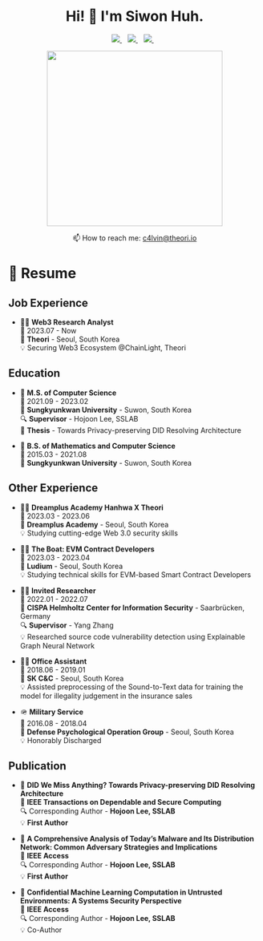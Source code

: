 <h1 align='center'>
  Hi! 👋 I'm Siwon Huh.
</h1>

<p align='center'>
  
  <a href="https://scholar.google.com/citations?user=72ZSxJAAAAAJ&hl=en">
    <img src="https://img.shields.io/badge/google scholar-%23E0005F.svg?&style=for-the-badge&logo=google&logoColor=white" />        
  </a>&nbsp;&nbsp;
  <a href="https://www.linkedin.com/in/siwon-huh-92336625a/">
    <img src="https://img.shields.io/badge/linkedin-%230077B5.svg?&style=for-the-badge&logo=linkedin&logoColor=white" />
  </a>&nbsp;&nbsp;
  <a href="https://siwonheo-sslab.tistory.com/">
    <img src="https://img.shields.io/badge/tistory-%23000000.svg?&style=for-the-badge&logo=tistory&logoColor=white" />
  </a>&nbsp;&nbsp;
  
</p>

<p align='center'>
  <a href="#"><img src="https://github-readme-stats.vercel.app/api?username=SiWon-Heo&show_icons=true&count_private=true&theme=dark" width="350"></a>
</p>

<p align='center'>
  📫 How to reach me: <a href='mailto:c4lvin@theori.io'>c4lvin@theori.io</a>
</p>

# 📃 Resume

## Job Experience
-   👨‍💻 **Web3 Research Analyst**\
    📆 2023.07 - Now\
    📍 **Theori** - Seoul, South Korea\
    💡 Securing Web3 Ecosystem @ChainLight, Theori

## Education

-   📖 **M.S. of Computer Science**\
    📆 2021.09 - 2023.02\
    📍 **Sungkyunkwan University** - Suwon, South Korea\
    🔍 **Supervisor** - Hojoon Lee, SSLAB\
    📜 **Thesis** - Towards Privacy-preserving DID Resolving Architecture

-   📖 **B.S. of Mathematics and Computer Science**\
    📆 2015.03 - 2021.08\
    📍 **Sungkyunkwan University** - Suwon, South Korea

## Other Experience

-   👨‍💻 **Dreamplus Academy Hanhwa X Theori**\
    📆 2023.03 - 2023.06\
    📍 **Dreamplus Academy** - Seoul, South Korea\
    💡 Studying cutting-edge Web 3.0 security skills
    
-   👨‍💻 **The Boat: EVM Contract Developers**\
    📆 2023.03 - 2023.04\
    📍 **Ludium** - Seoul, South Korea\
    💡 Studying technical skills for EVM-based Smart Contract Developers

-   👨‍💻 **Invited Researcher**\
    📆 2022.01 - 2022.07\
    📍 **CISPA Helmholtz Center for Information Security** - Saarbrücken, Germany\
    🔍 **Supervisor** - Yang Zhang\
    💡 Researched source code vulnerability detection using Explainable Graph Neural Network
    
-   👨‍💻 **Office Assistant**\
    📆 2018.06 - 2019.01\
    📍 **SK C&C** - Seoul, South Korea\
    💡 Assisted preprocessing of the Sound-to-Text data for training the model for illegality judgement in the insurance sales
    
-   🪖 **Military Service**\
    📆 2016.08 - 2018.04\
    📍 **Defense Psychological Operation Group** - Seoul, South Korea\
    💡 Honorably Discharged

## Publication

-   📖 **DID We Miss Anything? Towards Privacy-preserving DID Resolving Architecture**\
    📍 **IEEE Transactions on Dependable and Secure Computing**\
    🔍 Corresponding Author - **Hojoon Lee, SSLAB**\
    💡 **First Author**
    
-   📖 **A Comprehensive Analysis of Today’s Malware and Its Distribution Network: Common Adversary Strategies and Implications**\
    📍 **IEEE Access**\
    🔍 Corresponding Author - **Hojoon Lee, SSLAB**\
    💡 **First Author**

-   📖 **Confidential Machine Learning Computation in Untrusted Environments: A Systems Security Perspective**\
    📍 **IEEE Access**\
    🔍 Corresponding Author - **Hojoon Lee, SSLAB**\
    💡 Co-Author
